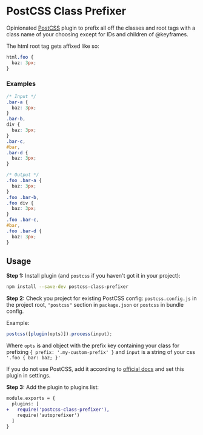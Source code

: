 # PostCSS Class Prefixer

Opinionated [PostCSS] plugin to prefix all off the classes and root tags with a class name of your choosing except for IDs and children of @keyframes.

The html root tag gets affixed like so:

```css
html.foo {
  baz: 3px;
}
```

[postcss]: https://github.com/postcss/postcss

### Examples

```css
/* Input */
.bar-a {
  baz: 3px;
}
.bar-b,
div {
  baz: 3px;
}
.bar-c,
#bar,
.bar-d {
  baz: 3px;
}
```

```css
/* Output */
.foo .bar-a {
  baz: 3px;
}
.foo .bar-b,
.foo div {
  baz: 3px;
}
.foo .bar-c,
#bar,
.foo .bar-d {
  baz: 3px;
}
```

## Usage

**Step 1:** Install plugin (and `postcss` if you haven't got it in your project):

```sh
npm install --save-dev postcss-class-prefixer
```

**Step 2:** Check you project for existing PostCSS config: `postcss.config.js`
in the project root, `"postcss"` section in `package.json`
or `postcss` in bundle config.

Example:

```js
postcss([plugin(opts)]).process(input);
```

Where `opts` is and object with the prefix key containing your class for prefixing `{ prefix: '.my-custom-prefix' }` and `input` is a string of your css `'.foo { bar: baz; }'`

If you do not use PostCSS, add it according to [official docs]
and set this plugin in settings.

**Step 3:** Add the plugin to plugins list:

```diff
module.exports = {
  plugins: [
+   require('postcss-class-prefixer'),
    require('autoprefixer')
  ]
}
```

[official docs]: https://github.com/postcss/postcss#usage
